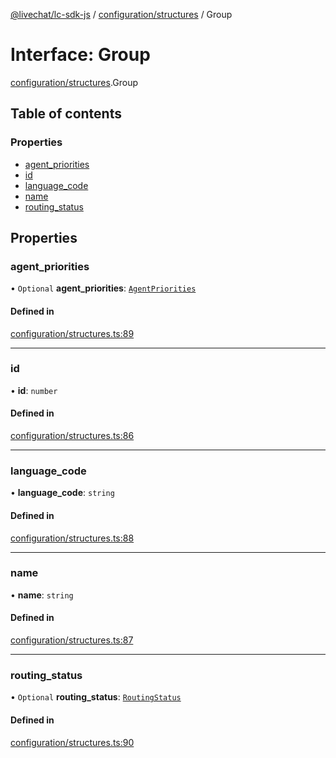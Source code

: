 [@livechat/lc-sdk-js](../README.md) / [configuration/structures](../modules/configuration_structures.md) / Group

# Interface: Group

[configuration/structures](../modules/configuration_structures.md).Group

## Table of contents

### Properties

- [agent\_priorities](configuration_structures.Group.md#agent_priorities)
- [id](configuration_structures.Group.md#id)
- [language\_code](configuration_structures.Group.md#language_code)
- [name](configuration_structures.Group.md#name)
- [routing\_status](configuration_structures.Group.md#routing_status)

## Properties

### agent\_priorities

• `Optional` **agent\_priorities**: [`AgentPriorities`](configuration_structures.AgentPriorities.md)

#### Defined in

[configuration/structures.ts:89](https://github.com/livechat/lc-sdk-js/blob/951da85/src/configuration/structures.ts#L89)

___

### id

• **id**: `number`

#### Defined in

[configuration/structures.ts:86](https://github.com/livechat/lc-sdk-js/blob/951da85/src/configuration/structures.ts#L86)

___

### language\_code

• **language\_code**: `string`

#### Defined in

[configuration/structures.ts:88](https://github.com/livechat/lc-sdk-js/blob/951da85/src/configuration/structures.ts#L88)

___

### name

• **name**: `string`

#### Defined in

[configuration/structures.ts:87](https://github.com/livechat/lc-sdk-js/blob/951da85/src/configuration/structures.ts#L87)

___

### routing\_status

• `Optional` **routing\_status**: [`RoutingStatus`](../enums/objects.RoutingStatus.md)

#### Defined in

[configuration/structures.ts:90](https://github.com/livechat/lc-sdk-js/blob/951da85/src/configuration/structures.ts#L90)

